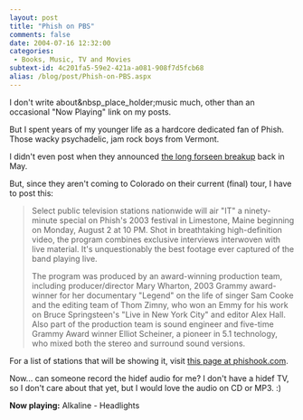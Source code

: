 ```yaml
---
layout: post
title: "Phish on PBS"
comments: false
date: 2004-07-16 12:32:00
categories:
 - Books, Music, TV and Movies
subtext-id: 4c201fa5-59e2-421a-a081-908f7d5fcb68
alias: /blog/post/Phish-on-PBS.aspx
---
```



I don't write about&nbsp_place_holder;music much, other than an occasional "Now Playing" link on my posts.

But I spent years of my younger life as a hardcore dedicated fan of Phish. Those wacky psychadelic, jam rock boys from Vermont.

I didn't even post when they announced [the long forseen breakup](http://launch.yahoo.com/read/news.asp?contentID=218291) back in May.

But, since they aren't coming to Colorado on their current (final) tour, I have to post this:

> Select public television stations nationwide will air "IT" a ninety-minute special on Phish's 2003 festival in Limestone, Maine beginning on Monday, August 2 at 10 PM. Shot in breathtaking high-definition video, the program combines exclusive interviews interwoven with live material. It's unquestionably the best footage ever captured of the band playing live. 
> 
> The program was produced by an award-winning production team, including producer/director Mary Wharton, 2003 Grammy award-winner for her documentary "Legend" on the life of singer Sam Cooke and the editing team of Thom Zimny, who won an Emmy for his work on Bruce Springsteen's "Live in New York City" and editor Alex Hall. Also part of the production team is sound engineer and five-time Grammy Award winner Elliot Scheiner, a pioneer in 5.1 technology, who mixed both the stereo and surround sound versions. 

For a list of stations that will be showing it, visit [this page at phishook.com](http://www.phishhook.com/board/viewtopic.php?p=3644480&highlight=#3644480).

Now... can someone record the hidef audio for me? I don't have a hidef TV, so I don't care about that yet, but I would love the audio on CD or MP3. :)

**Now playing:** Alkaline - Headlights
